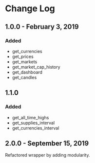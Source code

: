 # Change Log

## 1.0.0 - February 3, 2019

### Added
* get_currencies
* get_prices
* get_markets
* get_market_cap_history
* get_dashboard
* get_candles

## 1.1.0 

### Added
* get_all_time_highs
* get_supplies_interval
* get_currencies_interval

## 2.0.0 - September 15, 2019
Refactored wrapper by adding modularity. 
